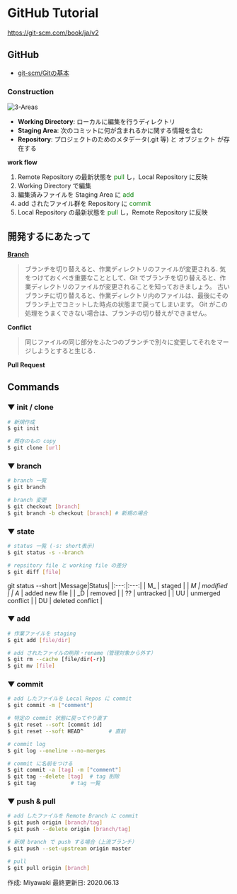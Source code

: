 # GitHub Tutorial

https://git-scm.com/book/ja/v2

## GitHub
- [git-scm/Gitの基本](https://git-scm.com/book/ja/v2/%E4%BD%BF%E3%81%84%E5%A7%8B%E3%82%81%E3%82%8B-Git%E3%81%AE%E5%9F%BA%E6%9C%AC)


### Construction
<img src="https://git-scm.com/book/en/v2/images/areas.png" alt="3-Areas" title="https://git-scm.com/book/en/v2/images/areas.png">

- **Working Directory**: ローカルに編集を行うディレクトリ
- **Staging Area**: 次のコミットに何が含まれるかに関する情報を含む
- **Repository**: プロジェクトのためのメタデータ(.git 等) と オブジェクト が存在する

__work flow__
1. Remote Repository の最新状態を <span style="color: green;"> pull </span> し，Local  Repository に反映
2. Working Directory で編集
3. 編集済みファイルを Staging Area に <span style="color: green;">add</span>
4. add されたファイル群を Repository に <span style="color: green;">commit</span>
5. Local Repository の最新状態を <span style="color: green;"> pull </span> し，Remote  Repository に反映

## 開発するにあたって

**[Branch](https://git-scm.com/book/ja/v2/Git-%E3%81%AE%E3%83%96%E3%83%A9%E3%83%B3%E3%83%81%E6%A9%9F%E8%83%BD-%E3%83%96%E3%83%A9%E3%83%B3%E3%83%81%E3%81%A8%E3%81%AF#ch03-git-branching)**

> ブランチを切り替えると、作業ディレクトリのファイルが変更される.
気をつけておくべき重要なこととして、Git でブランチを切り替えると、作業ディレクトリのファイルが変更されることを知っておきましょう。 古いブランチに切り替えると、作業ディレクトリ内のファイルは、最後にそのブランチ上でコミットした時点の状態まで戻ってしまいます。 Git がこの処理をうまくできない場合は、ブランチの切り替えができません。


**Conflict**
> 同じファイルの同じ部分をふたつのブランチで別々に変更してそれをマージしようとすると生じる．


**Pull Request**
> 

## Commands

### ▼ init / clone
```sh
# 新規作成
$ git init

# 既存のもの copy
$ git clone [url]
```

### ▼ branch
```sh
# branch 一覧
$ git branch

# branch 変更
$ git checkout [branch]   
$ git branch -b checkout [branch] # 新規の場合
```
### ▼ state
```sh
# status 一覧 (-s: short表示)
$ git status -s --branch

# repsitory file と working file の差分
$ git diff [file]
```

git status --short
|Message|Status|
|:---:|:---:|
| M_ | staged |
| _M | modified | 
| A_ | added new file | 
| _D | removed |
| ?? | untracked |
| UU | unmerged conflict |
| DU | deleted conflict |


### ▼ add
```sh
# 作業ファイルを staging
$ git add [file/dir]

# add されたファイルの削除・rename（管理対象から外す）
$ git rm --cache [file/dir(-r)]
$ git mv [file]
```

### ▼ commit
```sh
# add したファイルを Local Repos に commit
$ git commit -m ["comment"]

# 特定の commit 状態に戻ってやり直す
$ git reset --soft [commit id]
$ git reset --soft HEAD^        # 直前

# commit log
$ git log --oneline --no-merges

# commit に名前をつける
$ git commit -a [tag] -m ["comment"]
$ git tag --delete [tag]  # tag 削除
$ git tag           # tag 一覧
```

### ▼ push & pull
```sh
# add したファイルを Remote Branch に commit
$ git push origin [branch/tag]
$ git push --delete origin [branch/tag]

# 新規 branch で push する場合（上流ブランチ）
$ git push --set-upstream origin master

# pull
$ git pull origin [branch]
```

作成: Miyawaki
最終更新日: 2020.06.13
